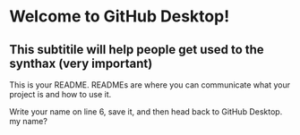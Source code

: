 # Welcome to GitHub Desktop!
## This subtitile will help people get used to the synthax (very important)
This is your README. READMEs are where you can communicate what your project is and how to use it.

Write your name on line 6, save it, and then head back to GitHub Desktop.
my name?
